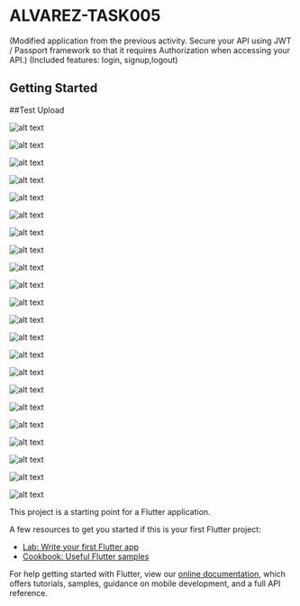 # ALVAREZ-TASK005

(Modified application from the previous activity. Secure your API using JWT / Passport framework so that it requires Authorization when accessing your API.)
(Included features: login, signup,logout)


## Getting Started

##Test Upload 


![alt text](https://github.com/AY2020-2021-CpE-OJT/ALVAREZ-TASK005/blob/main/appimages/main.png?raw=true)


![alt text](https://github.com/AY2020-2021-CpE-OJT/ALVAREZ-TASK005/blob/main/appimages/signup.png?raw=true)


![alt text](https://github.com/AY2020-2021-CpE-OJT/ALVAREZ-TASK005/blob/main/appimages/welcome.png?raw=true)

![alt text](https://github.com/AY2020-2021-CpE-OJT/ALVAREZ-TASK005/blob/main/appimages/contacts.png?raw=true)

![alt text](https://github.com/AY2020-2021-CpE-OJT/ALVAREZ-TASK005/blob/main/appimages/add.png?raw=true)


![alt text](https://github.com/AY2020-2021-CpE-OJT/ALVAREZ-TASK005/blob/main/appimages/success.png?raw=true)


![alt text](https://github.com/AY2020-2021-CpE-OJT/ALVAREZ-TASK005/blob/main/appimages/refresh.png?raw=true)


![alt text](https://github.com/AY2020-2021-CpE-OJT/ALVAREZ-TASK005/blob/main/appimages/delete.png?raw=true)


![alt text](https://github.com/AY2020-2021-CpE-OJT/ALVAREZ-TASK005/blob/main/appimages/deleted.png?raw=true)


![alt text](https://github.com/AY2020-2021-CpE-OJT/ALVAREZ-TASK005/blob/main/appimages/update.png?raw=true)


![alt text](https://github.com/AY2020-2021-CpE-OJT/ALVAREZ-TASK005/blob/main/appimages/upsuccess.png?raw=true)




![alt text](https://github.com/AY2020-2021-CpE-OJT/ALVAREZ-TASK005/blob/main/appimages/logout.png?raw=true)





![alt text](https://github.com/AY2020-2021-CpE-OJT/ALVAREZ-TASK005/blob/main/appimages/login.png?raw=true)


![alt text](https://github.com/AY2020-2021-CpE-OJT/ALVAREZ-TASK005/blob/main/appimages/welcome.png?raw=true)


![alt text](https://github.com/AY2020-2021-CpE-OJT/ALVAREZ-TASK005/blob/main/appimages/contacts.png?raw=true)

![alt text](https://github.com/AY2020-2021-CpE-OJT/ALVAREZ-TASK005/blob/main/appimages/add.png?raw=true)


![alt text](https://github.com/AY2020-2021-CpE-OJT/ALVAREZ-TASK005/blob/main/appimages/success.png?raw=true)


![alt text](https://github.com/AY2020-2021-CpE-OJT/ALVAREZ-TASK005/blob/main/appimages/refresh.png?raw=true)


![alt text](https://github.com/AY2020-2021-CpE-OJT/ALVAREZ-TASK005/blob/main/appimages/delete.png?raw=true)


![alt text](https://github.com/AY2020-2021-CpE-OJT/ALVAREZ-TASK005/blob/main/appimages/deleted.png?raw=true)


![alt text](https://github.com/AY2020-2021-CpE-OJT/ALVAREZ-TASK005/blob/main/appimages/update.png?raw=true)


![alt text](https://github.com/AY2020-2021-CpE-OJT/ALVAREZ-TASK005/blob/main/appimages/upsuccess.png?raw=true)









This project is a starting point for a Flutter application.

A few resources to get you started if this is your first Flutter project:

- [Lab: Write your first Flutter app](https://flutter.dev/docs/get-started/codelab)
- [Cookbook: Useful Flutter samples](https://flutter.dev/docs/cookbook)

For help getting started with Flutter, view our
[online documentation](https://flutter.dev/docs), which offers tutorials,
samples, guidance on mobile development, and a full API reference.
